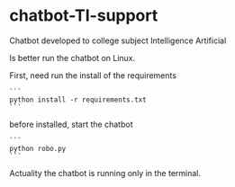 # chatbot-TI-support
Chatbot developed to college subject Intelligence Artificial

Is better run the chatbot on Linux.

First, need run the install of the requirements
````
```
python install -r requirements.txt
```
````

before installed, start the chatbot

````
```
python robo.py
```
````

Actuality the chatbot is running only in the terminal.
